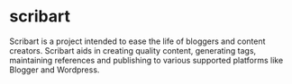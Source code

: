# scribart
Scribart is a project intended to ease the life of bloggers and content creators. Scribart aids in creating quality content, generating tags, maintaining references and publishing to various supported platforms like Blogger and Wordpress.
